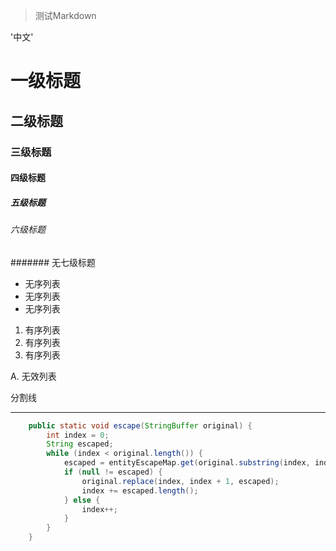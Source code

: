 >测试Markdown

'中文'

# 一级标题
## 二级标题
### 三级标题
#### 四级标题
##### 五级标题
###### 六级标题
####### 无七级标题

* 无序列表
* 无序列表
* 无序列表


1. 有序列表
2. 有序列表
3. 有序列表

A. 无效列表



分割线
***

```java code
    public static void escape(StringBuffer original) {
        int index = 0;
        String escaped;
        while (index < original.length()) {
            escaped = entityEscapeMap.get(original.substring(index, index + 1));
            if (null != escaped) {
                original.replace(index, index + 1, escaped);
                index += escaped.length();
            } else {
                index++;
            }
        }
    }
```